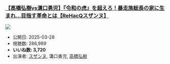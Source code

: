 ### [【高橋弘樹vs溝口勇児】『令和の虎』を超えろ！暴走族総長の家に生まれ…目指す革命とは【ReHacQスザンヌ】](https://www.youtube.com/watch?v=THdPL6PEUYk)
[![](https://img.youtube.com/vi/THdPL6PEUYk/hqdefault.jpg)](https://www.youtube.com/watch?v=THdPL6PEUYk)
-   公開日: 2025-03-28
-   視聴数: 286,989
-   **いいね数: 3,720**
-   出演者: [スザンヌ](/rehacq_fan/people/スザンヌ "wikilink"), 溝口勇児, [高橋弘樹](/rehacq_fan/people/高橋弘樹 "wikilink")
